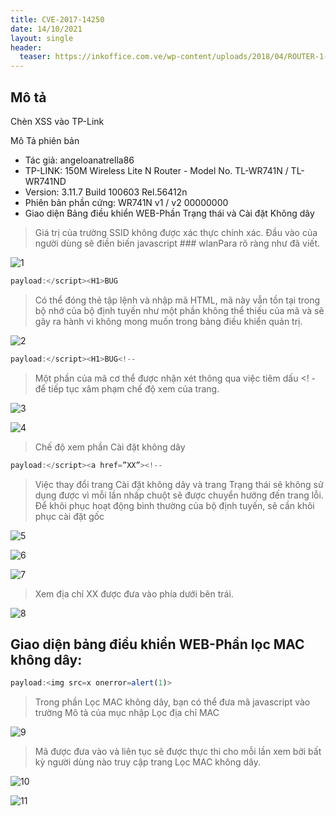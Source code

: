 ```yaml
---
title: CVE-2017-14250
date: 14/10/2021
layout: single
header:
  teaser: https://inkoffice.com.ve/wp-content/uploads/2018/04/ROUTER-1-ANTENA-TP-LINK-TL-WR741ND-4.png
---
```


## Mô tả 
Chèn XSS vào TP-Link

Mô Tả phiên bản

+ Tác giả: angeloanatrella86
+ TP-LINK: 150M Wireless Lite N Router - Model No. TL-WR741N / TL-WR741ND
+ Version: 3.11.7 Build 100603 Rel.56412n
+ Phiên bản phần cứng: WR741N v1 / v2 00000000
+ Giao diện Bảng điều khiển WEB-Phần Trạng thái và Cài đặt Không dây

> Giá trị của trường SSID không được xác thực chính xác. Đầu vào của người dùng sẽ điền biến javascript ### wlanPara rõ ràng như đã viết.

![1](https://raw.githubusercontent.com/angeloanatrella86/CVE-2017/images/images/1.jpg)

```js
payload:</script><H1>BUG
```

> Có thể đóng thẻ tập lệnh và nhập mã HTML, mã này vẫn tồn tại trong bộ nhớ của bộ định tuyến như một phần không thể thiếu của mã và sẽ gây ra hành vi không mong muốn trong bảng điều khiển quản trị.

![2](https://raw.githubusercontent.com/angeloanatrella86/CVE-2017/images/images/2.jpg)

```js
payload:</script><H1>BUG<!--
```

> Một phần của mã cơ thể được nhận xét thông qua việc tiêm dấu <! - để tiếp tục xâm phạm chế độ xem của trang.

![3](https://raw.githubusercontent.com/angeloanatrella86/CVE-2017/images/images/3.jpg)

![4](https://raw.githubusercontent.com/angeloanatrella86/CVE-2017/images/images/4.jpg)

> Chế độ xem phần Cài đặt không dây

```js
payload:</script><a href=”XX”><!--
```

> Việc thay đổi trang Cài đặt không dây và trang Trạng thái sẽ không sử dụng được vì mỗi lần nhấp chuột sẽ được chuyển hướng đến trang lỗi. Để khôi phục hoạt động bình thường của bộ định tuyến, sẽ cần khôi phục cài đặt gốc

![5](https://raw.githubusercontent.com/angeloanatrella86/CVE-2017/images/images/8.jpg)

![6](https://raw.githubusercontent.com/angeloanatrella86/CVE-2017/images/images/7.jpg)

![7](https://raw.githubusercontent.com/angeloanatrella86/CVE-2017/images/images/5.jpg)

> Xem địa chỉ XX được đưa vào phía dưới bên trái.

![8](https://raw.githubusercontent.com/angeloanatrella86/CVE-2017/images/images/6.jpg)

## Giao diện bảng điều khiển WEB-Phần lọc MAC không dây:

```js
payload:<img src=x onerror=alert(1)>	
```
> Trong phần Lọc MAC không dây, bạn có thể đưa mã javascript vào trường Mô tả của mục nhập Lọc địa chỉ MAC

![9](https://raw.githubusercontent.com/angeloanatrella86/CVE-2017/images/images/9.jpg)

> Mã được đưa vào và liên tục sẽ được thực thi cho mỗi lần xem bởi bất kỳ người dùng nào truy cập trang Lọc MAC không dây.

![10](https://raw.githubusercontent.com/angeloanatrella86/CVE-2017/images/images/10.jpg)

![11](https://raw.githubusercontent.com/angeloanatrella86/CVE-2017/images/images/11.jpg)


